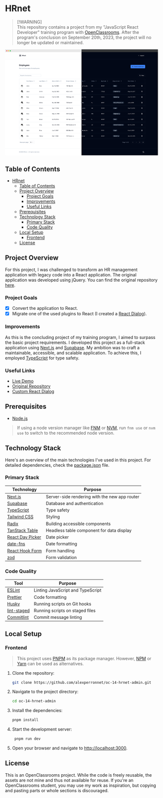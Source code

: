 # HRnet

> [!WARNING]\
> This repository contains a project from my "JavaScript React Developer" training program with [OpenClassrooms](https://openclassrooms.com/fr/). After the program's conclusion on September 20th, 2023, the project will no longer be updated or maintained.

![Preview](./.github/preview.png)

## Table of Contents

- [HRnet](#hrnet)
  - [Table of Contents](#table-of-contents)
  - [Project Overview](#project-overview)
    - [Project Goals](#project-goals)
    - [Improvements](#improvements)
    - [Useful Links](#useful-links)
  - [Prerequisites](#prerequisites)
  - [Technology Stack](#technology-stack)
    - [Primary Stack](#primary-stack)
    - [Code Quality](#code-quality)
  - [Local Setup](#local-setup)
    - [Frontend](#frontend)
  - [License](#license)

## Project Overview

For this project, I was challenged to transform an HR management application with legacy code into a React application. The original application was developed using jQuery. You can find the original repository [here](https://github.com/OpenClassrooms-Student-Center/P12_Front-end).

### Project Goals

- [x] Convert the application to React.
- [x] Migrate one of the used plugins to React (I created a [React Dialog](https://github.com/alexperronnet/oc-14-react-dialog)).

### Improvements

As this is the concluding project of my training program, I aimed to surpass the basic project requirements. I developed this project as a full-stack application using [Next.js](https://nextjs.org/) and [Supabase](https://supabase.io/). My ambition was to craft a maintainable, accessible, and scalable application. To achieve this, I employed [TypeScript](https://www.typescriptlang.org/) for type safety.

### Useful Links

- [Live Demo](https://oc-14-hrnet-admin.vercel.app/)
- [Original Repository](https://github.com/OpenClassrooms-Student-Center/P12_Front-end)
- [Custom React Dialog](https://github.com/alexperronnet/oc-14-react-dialog)

## Prerequisites

- [Node.js](https://nodejs.org/en/)

> If using a node version manager like [FNM](https://github.com/Schniz/fnm) or [NVM](https://github.com/nvm-sh/nvm), run `fnm use` or `nvm use` to switch to the recommended node version.

## Technology Stack

Here's an overview of the main technologies I've used in this project. For detailed dependencies, check the [package.json](./package.json) file.

### Primary Stack

| Technology                                           | Purpose                                       |
| ---------------------------------------------------- | --------------------------------------------- |
| [Next.js](https://nextjs.org/)                       | Server-side rendering with the new app router |
| [Supabase](https://supabase.io/)                     | Database and authentication                   |
| [TypeScript](https://www.typescriptlang.org/)        | Type safety                                   |
| [Tailwind CSS](https://tailwindcss.com/)             | Styling                                       |
| [Radix](https://www.radix-ui.com/primitives)         | Building accessible components                |
| [TanStack Table](https://tanstack.com/table/v8)      | Headless table component for data display     |
| [React Day Picker](https://react-day-picker.js.org/) | Date picker                                   |
| [date-fns](https://date-fns.org/)                    | Date formatting                               |
| [React Hook Form](https://react-hook-form.com/)      | Form handling                                 |
| [zod](https://zod.dev/)                              | Form validation                               |

### Code Quality

| Tool                                                 | Purpose                           |
| ---------------------------------------------------- | --------------------------------- |
| [ESLint](https://eslint.org/)                        | Linting JavaScript and TypeScript |
| [Prettier](https://prettier.io/)                     | Code formatting                   |
| [Husky](https://typicode.github.io/husky/#/)         | Running scripts on Git hooks      |
| [lint-staged](https://github.com/okonet/lint-staged) | Running scripts on staged files   |
| [Commitlint](https://commitlint.js.org/#/)           | Commit message linting            |

## Local Setup

### Frontend

> This project uses [PNPM](https://pnpm.io/) as its package manager. However, [NPM](https://www.npmjs.com/) or [Yarn](https://yarnpkg.com/) can be used as alternatives.

1. Clone the repository:

   ```bash
   git clone https://github.com/alexperronnet/oc-14-hrnet-admin.git
   ```

2. Navigate to the project directory:

   ```bash
   cd oc-14-hrnet-admin
   ```

3. Install the dependencies:

   ```bash
   pnpm install
   ```

4. Start the development server:

   ```bash
    pnpm run dev
   ```

5. Open your browser and navigate to [http://localhost:3000](http://localhost:3000).

## License

This is an OpenClassrooms project. While the code is freely reusable, the assets are not mine and thus not available for reuse. If you're an OpenClassrooms student, you may use my work as inspiration, but copying and pasting parts or whole sections is discouraged.

